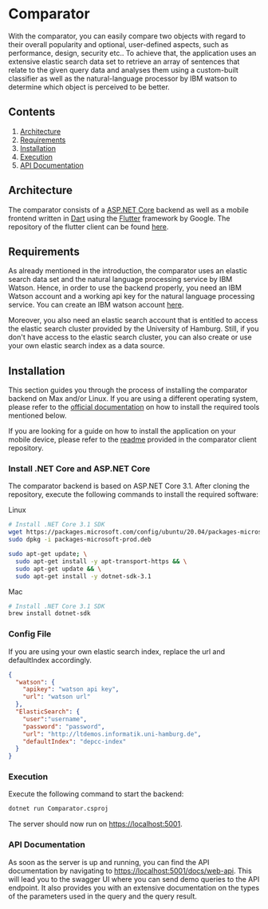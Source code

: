 # Comparator

With the comparator, you can easily compare two objects with regard to their overall popularity and optional, 
user-defined aspects, such as performance, design, security etc.. 
To achieve that, the application uses an extensive elastic search data set to retrieve an array of sentences
that relate to the given query data and analyses them using a custom-built classifier as well as the 
natural-language processor by IBM watson to determine which object is perceived to be better.

## Contents

1. [Architecture](#architecture)
2. [Requirements](#requirements)
3. [Installation](#installation)
4. [Execution](#execution)
5. [API Documentation](#api-documentation)

## Architecture
The comparator consists of a [ASP.NET Core](https://docs.microsoft.com/en-us/aspnet/core/?view=aspnetcore-3.1) backend as well as a mobile frontend written in [Dart](https://dart.dev) using the
[Flutter](https://flutter.dev) framework by Google. The repository of the flutter client can be found [here](https://github.com/P1NHE4D/ComparatorClient).

## Requirements
As already mentioned in the introduction, the comparator uses an elastic search data set and the natural language processing service
by IBM Watson. Hence, in order to use the backend properly, you need an IBM Watson account and a working api key for the 
natural language processing service. You can create an IBM watson account [here](https://developer.ibm.com).

Moreover, you also need an elastic search account that is entitled to access the elastic search cluster provided by the University of Hamburg.
Still, if you don't have access to the elastic search cluster, you can also create or use your own elastic search index as a data source.

## Installation
This section guides you through the process of installing the comparator backend on Max and/or Linux. If you are using a different operating
system, please refer to the [official documentation](https://docs.microsoft.com/en-us/dotnet/core/install/) on how to install the required tools mentioned below.

If you are looking for a guide on how to install the application on your mobile device, please refer to the [readme](https://github.com/P1NHE4D/ComparatorClient)
provided in the comparator client repository.
### Install .NET Core and ASP.NET Core
The comparator backend is based on ASP.NET Core 3.1. After cloning the repository, execute the following commands
to install the required software:

Linux
```bash
# Install .NET Core 3.1 SDK
wget https://packages.microsoft.com/config/ubuntu/20.04/packages-microsoft-prod.deb -O packages-microsoft-prod.deb
sudo dpkg -i packages-microsoft-prod.deb

sudo apt-get update; \
  sudo apt-get install -y apt-transport-https && \
  sudo apt-get update && \
  sudo apt-get install -y dotnet-sdk-3.1
```

Mac
```bash
# Install .NET Core 3.1 SDK
brew install dotnet-sdk
```

### Config File
If you are using your own elastic search index, replace the url and defaultIndex accordingly.
```json
{
  "watson": {
    "apikey": "watson api key",
    "url": "watson url"
  },
  "ElasticSearch": {
    "user":"username",
    "password": "password",
    "url": "http://ltdemos.informatik.uni-hamburg.de",
    "defaultIndex": "depcc-index"
  }
}
```

### Execution
Execute the following command to start the backend:
```bash
dotnet run Comparator.csproj
```

The server should now run on [https://localhost:5001](https://localhost:5001).

### API Documentation
As soon as the server is up and running, you can find the API documentation by
navigating to [https://localhost:5001/docs/web-api](https://localhost:5001/docs/web-api). This will lead you to the
swagger UI where you can send demo queries to the API endpoint. It also provides
you with an extensive documentation on the types of the parameters used in the
query and the query result.